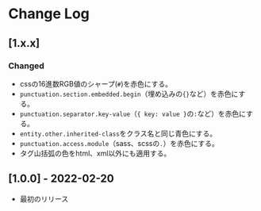 # Change Log

## [1.x.x]
### Changed
- cssの16進数RGB値のシャープ(`#`)を赤色にする。
- `punctuation.section.embedded.begin`（埋め込みの`{}`など）を赤色にする。
- `punctuation.separator.key-value`（`{ key: value }`の`:`など）を赤色にする。
- `entity.other.inherited-class`をクラス名と同じ青色にする。
- `punctuation.access.module`（sass、scssの`.`）を赤色にする。
- タグ山括弧の色をhtml、xml以外にも適用する。

## [1.0.0] - 2022-02-20
- 最初のリリース
